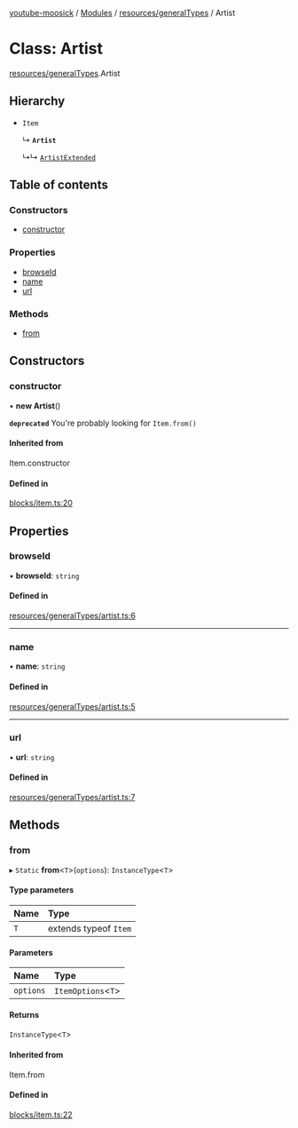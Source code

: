 [youtube-moosick](../README.md) / [Modules](../modules.md) / [resources/generalTypes](../modules/resources_generalTypes.md) / Artist

# Class: Artist

[resources/generalTypes](../modules/resources_generalTypes.md).Artist

## Hierarchy

- `Item`

  ↳ **`Artist`**

  ↳↳ [`ArtistExtended`](resources_generalTypes.ArtistExtended.md)

## Table of contents

### Constructors

- [constructor](resources_generalTypes.Artist.md#constructor)

### Properties

- [browseId](resources_generalTypes.Artist.md#browseid)
- [name](resources_generalTypes.Artist.md#name)
- [url](resources_generalTypes.Artist.md#url)

### Methods

- [from](resources_generalTypes.Artist.md#from)

## Constructors

### constructor

• **new Artist**()

**`deprecated`** You're probably looking for `Item.from()`

#### Inherited from

Item.constructor

#### Defined in

[blocks/item.ts:20](https://github.com/EvasiveXkiller/youtube-moosick/blob/ae18783/src/blocks/item.ts#L20)

## Properties

### browseId

• **browseId**: `string`

#### Defined in

[resources/generalTypes/artist.ts:6](https://github.com/EvasiveXkiller/youtube-moosick/blob/ae18783/src/resources/generalTypes/artist.ts#L6)

___

### name

• **name**: `string`

#### Defined in

[resources/generalTypes/artist.ts:5](https://github.com/EvasiveXkiller/youtube-moosick/blob/ae18783/src/resources/generalTypes/artist.ts#L5)

___

### url

• **url**: `string`

#### Defined in

[resources/generalTypes/artist.ts:7](https://github.com/EvasiveXkiller/youtube-moosick/blob/ae18783/src/resources/generalTypes/artist.ts#L7)

## Methods

### from

▸ `Static` **from**<`T`\>(`options`): `InstanceType`<`T`\>

#### Type parameters

| Name | Type |
| :------ | :------ |
| `T` | extends typeof `Item` |

#### Parameters

| Name | Type |
| :------ | :------ |
| `options` | `ItemOptions`<`T`\> |

#### Returns

`InstanceType`<`T`\>

#### Inherited from

Item.from

#### Defined in

[blocks/item.ts:22](https://github.com/EvasiveXkiller/youtube-moosick/blob/ae18783/src/blocks/item.ts#L22)
